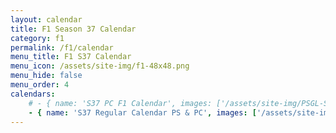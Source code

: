 ```yaml
---
layout: calendar
title: F1 Season 37 Calendar
category: f1
permalink: /f1/calendar
menu_title: F1 S37 Calendar
menu_icon: /assets/site-img/f1-48x48.png
menu_hide: false
menu_order: 4
calendars:
    # - { name: 'S37 PC F1 Calendar', images: ['/assets/site-img/PSGL-S37-Calendar-PC-F1.jpg'], width: 1920, height: 1080 }
    - { name: 'S37 Regular Calendar PS & PC', images: ['/assets/site-img/PSGL-S37-Calendar-Regular.jpg'], width: 1200, height: 675 }
---
```

